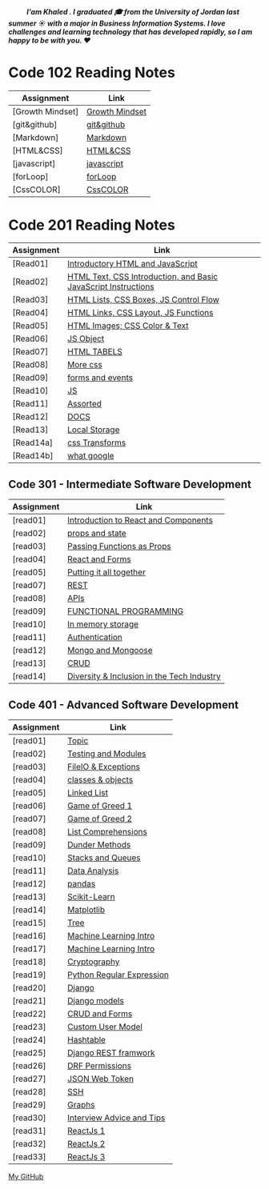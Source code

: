 
##### &nbsp; &nbsp;&nbsp; &nbsp;&nbsp; &nbsp;&nbsp;  I'am Khaled . I graduated 🎓 from the University of Jordan last summer ☀️ with a major in Business Information Systems. I love challenges and learning technology that has developed rapidly, so I am happy to be with you. ❤️

# Code 102 Reading Notes

| Assignment             | Link                |
| ------------     | ----------------------------|
|[Growth Mindset]  |[Growth Mindset](102/readme1.md)|
|[git&github]      |[git&github](102/readme2.md)  |
|[Markdown]        |[Markdown](102/readme3.md)  |
|[HTML&CSS]        |[HTML&CSS](102/readme4.md) |
|[javascript]      |[javascript](102/readme5.md)|
|[forLoop]         |[forLoop](102/readme6.md)   |
|[CssCOLOR]       |[CssCOLOR](102/readme7.md)|


# Code 201 Reading Notes

| Assignment           | Link                 |
| ------------     | ----------------------------|
|[Read01]          |[Introductory HTML and JavaScript](201/Read01.md)|
|[Read02]          |[HTML Text, CSS Introduction, and Basic JavaScript Instructions](201/Read02.md)  |
|[Read03]          |[HTML Lists, CSS Boxes, JS Control Flow](201/Read03.md)  |
|[Read04]          |[HTML Links, CSS Layout, JS Functions](201/Read04.md) |
|[Read05]          |[HTML Images; CSS Color & Text](201/Read05.md)|
|[Read06]          |[JS Object](201/Read06.md)   |
|[Read07]          |[HTML TABELS](201/Read07.md)|
|[Read08]          |[More css](201/Read08.md)|
|[Read09]          |[forms and events](201/Read09.md)  |
|[Read10]          |[JS ](201/Read10.md)  |
|[Read11]          |[Assorted](201/Read11.md) |
|[Read12]          |[DOCS](201/Read12.md)|
|[Read13]          |[Local Storage](201/Read13.md)   |
|[Read14a]         |[css Transforms](201/Read14a.md)|
|[Read14b]         |[what google](201/Read14b.md)|


## Code 301 - Intermediate Software Development

| Assignment           | Link                 |
| ------------         |    ----------------------------|
|[read01]               |[Introduction to React and Components](301/read01.md)|
|[read02]               |[props and state](301/read02.md)|
|[read03]               |[Passing Functions as Props](301/read03.md)|
|[read04]               |[React and Forms](301/read04.md)|
|[read05]               |[Putting it all together](301/read05.md)|
|[read07]               |[REST](301/read07.md)|
|[read08]               |[APIs](301/read08.md)|
|[read09]               |[FUNCTIONAL PROGRAMMING](301/read09.md)|
|[read10]               |[In memory storage](301/read10.md)|
|[read11]               |[Authentication](301/read11.md)|
|[read12]               |[Mongo and Mongoose](301/read12.md)|
|[read13]               |[CRUD](301/read13.md)|
|[read14]               |[Diversity & Inclusion in the Tech Industry](301/read14.md)|




## Code 401 - Advanced Software Development

| Assignment           | Link                 |
| ------------         |    ----------------------------|
|[read01]               |[Topic](401/read01.md)|
|[read02]               |[Testing and Modules](401/read02.md)|
|[read03]               |[FileIO & Exceptions](401/read03.md)|
|[read04]               |[classes & objects](401/read04.md)|
|[read05]               |[Linked List](401/read05.md)|
|[read06]               |[Game of Greed 1](401/read06.md)|
|[read07]               |[Game of Greed 2](401/read07.md)|
|[read08]               |[List Comprehensions](401/read08.md)|
|[read09]               |[Dunder Methods](401/read09.md)|
|[read10]               |[Stacks and Queues](401/read10.md)|
|[read11]               |[Data Analysis](401/read11.md)|
|[read12]               |[pandas](401/read12.md)|
|[read13]               |[Scikit-Learn](401/read13.md)|
|[read14]               |[Matplotlib](401/read14.md)|
|[read15]               |[Tree](401/read15.md)|
|[read16]               |[Machine Learning Intro](401/read16.md)|
|[read17]               |[Machine Learning Intro](401/read17.md)|
|[read18]               |[Cryptography](401/read18.md)|
|[read19]               |[Python Regular Expression](401/read19.md)|
|[read20]               |[Django](401/read20.md)|
|[read21]               |[Django models ](401/read21.md)|
|[read22]               |[CRUD and  Forms ](401/read22.md)|
|[read23]               |[Custom User Model ](401/read23.md)|
|[read24]               |[Hashtable](401/read24.md)|
|[read25]               |[Django REST framwork](401/read25.md)|
|[read26]               |[DRF Permissions](401/read26.md)|
|[read27]               |[JSON Web Token](401/read27.md)|
|[read28]               |[SSH](401/read28.md)|
|[read29]               |[Graphs](401/read29.md)|
|[read30]               |[Interview Advice and Tips ](401/read30.md)|
|[read31]               |[ReactJs 1 ](401/read31.md)|
|[read32]               |[ReactJs 2 ](401/read32.md)|
|[read33]               |[ReactJs 3 ](401/read33.md)|

[My GitHub ](https://github.com/khaledshishani32)

